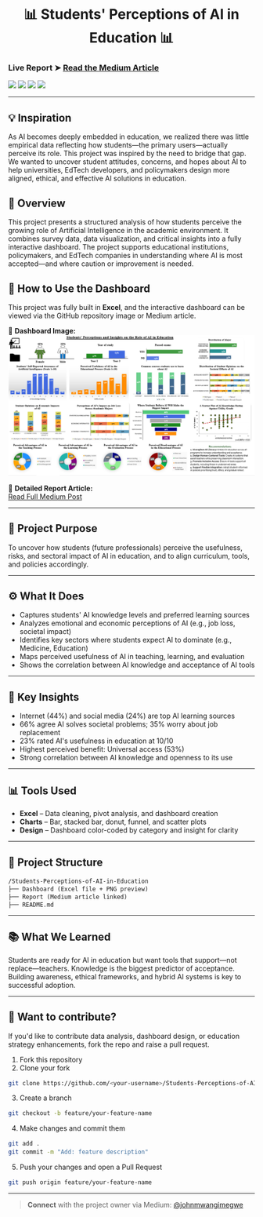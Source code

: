 <h1 align="center">📊 Students' Perceptions of AI in Education 📊</h1>

### Live Report ➤ [Read the Medium Article](https://medium.com/@johnmwangimegwe/students-perceptions-and-insights-on-the-role-of-ai-in-education-02274ef5d33b)

<a href="https://github.com/johnmwangimegwe/Students-Perceptions-of-AI-in-Education"><img src="https://badges.frapsoft.com/os/v1/open-source.svg?v=103"></a>
<a href="https://github.com/johnmwangimegwe/Students-Perceptions-of-AI-in-Education"><img src="https://img.shields.io/badge/Built%20by-AI%20and%20Data%20Researchers-0059b3"></a>
<a href="https://github.com/johnmwangimegwe/Students-Perceptions-of-AI-in-Education"><img src="https://img.shields.io/static/v1.svg?label=Contributions&message=Welcome&color=yellow"></a>
<a href="https://github.com/johnmwangimegwe/Students-Perceptions-of-AI-in-Education"><img src="https://img.shields.io/badge/Maintained%3F-yes-brightgreen.svg?v=103"></a>

---
## 💡 Inspiration

As AI becomes deeply embedded in education, we realized there was little empirical data reflecting how students—the primary users—actually perceive its role. This project was inspired by the need to bridge that gap. We wanted to uncover student attitudes, concerns, and hopes about AI to help universities, EdTech developers, and policymakers design more aligned, ethical, and effective AI solutions in education.

## 📁 Overview
This project presents a structured analysis of how students perceive the growing role of Artificial Intelligence in the academic environment. It combines survey data, data visualization, and critical insights into a fully interactive dashboard. The project supports educational institutions, policymakers, and EdTech companies in understanding where AI is most accepted—and where caution or improvement is needed.

## 🔧 How to Use the Dashboard
This project was fully built in **Excel**, and the interactive dashboard can be viewed via the GitHub repository image or Medium article.

📍 **Dashboard Image:**  
![Excel Dashboard Preview](Excel_Dashboard.png)

📘 **Detailed Report Article:**  
[Read Full Medium Post](https://medium.com/@johnmwangimegwe/students-perceptions-and-insights-on-the-role-of-ai-in-education-02274ef5d33b)

---

## 🧠 Project Purpose
To uncover how students (future professionals) perceive the usefulness, risks, and sectoral impact of AI in education, and to align curriculum, tools, and policies accordingly.

---

## ⚙ What It Does
- Captures students' AI knowledge levels and preferred learning sources
- Analyzes emotional and economic perceptions of AI (e.g., job loss, societal impact)
- Identifies key sectors where students expect AI to dominate (e.g., Medicine, Education)
- Maps perceived usefulness of AI in teaching, learning, and evaluation
- Shows the correlation between AI knowledge and acceptance of AI tools

---

## 📌 Key Insights
- Internet (44%) and social media (24%) are top AI learning sources
- 66% agree AI solves societal problems; 35% worry about job replacement
- 23% rated AI's usefulness in education at 10/10
- Highest perceived benefit: Universal access (53%)
- Strong correlation between AI knowledge and openness to its use

---

## 📊 Tools Used
- **Excel** – Data cleaning, pivot analysis, and dashboard creation
- **Charts** – Bar, stacked bar, donut, funnel, and scatter plots
- **Design** – Dashboard color-coded by category and insight for clarity

---

## 🧩 Project Structure
```
/Students-Perceptions-of-AI-in-Education
├── Dashboard (Excel file + PNG preview)
├── Report (Medium article linked)
├── README.md
```

---

## 📚 What We Learned
Students are ready for AI in education but want tools that support—not replace—teachers. Knowledge is the biggest predictor of acceptance. Building awareness, ethical frameworks, and hybrid AI systems is key to successful adoption.

---

## 🙌 Want to contribute?
If you'd like to contribute data analysis, dashboard design, or education strategy enhancements, fork the repo and raise a pull request.

1. Fork this repository  
2. Clone your fork
```bash
git clone https://github.com/<your-username>/Students-Perceptions-of-AI-in-Education.git
```
3. Create a branch
```bash
git checkout -b feature/your-feature-name
```
4. Make changes and commit them
```bash
git add .
git commit -m "Add: feature description"
```
5. Push your changes and open a Pull Request
```bash
git push origin feature/your-feature-name
```
---

> **Connect** with the project owner via Medium: [@johnmwangimegwe](https://medium.com/@johnmwangimegwe)
